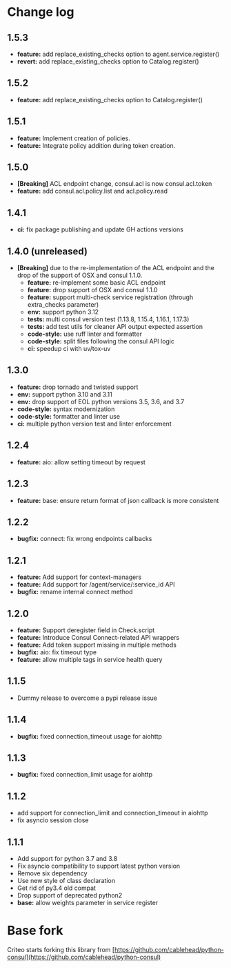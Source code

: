# Change log

## 1.5.3

- **feature:** add replace_existing_checks option to agent.service.register()
- **revert:** add replace_existing_checks option to Catalog.register()

## 1.5.2

- **feature:** add replace_existing_checks option to Catalog.register()

## 1.5.1

- **feature:** Implement creation of policies.
- **feature:** Integrate policy addition during token creation.

## 1.5.0

- **[Breaking]** ACL endpoint change, consul.acl is now consul.acl.token
- **feature:** add consul.acl.policy.list and acl.policy.read

## 1.4.1

- **ci:** fix package publishing and update GH actions versions

## 1.4.0 (unreleased)

- **[Breaking]** due to the re-implementation of the ACL endpoint and the drop of the support of OSX and consul 1.1.0.
  - **feature:** re-implement some basic ACL endpoint
  - **feature:** drop support of OSX and consul 1.1.0
  - **feature:** support multi-check service registration (through extra_checks parameter)
  - **env:** support python 3.12
  - **tests:** multi consul version test (1.13.8, 1.15.4, 1.16.1, 1.17.3)
  - **tests:** add test utils for cleaner API output expected assertion
  - **code-style:** use ruff linter and formatter
  - **code-style:** split files following the consul API logic
  - **ci:** speedup ci with uv/tox-uv

## 1.3.0

- **feature:** drop tornado and twisted support
- **env:** support python 3.10 and 3.11
- **env:** drop support of EOL python versions 3.5, 3.6, and 3.7
- **code-style:** syntax modernization
- **code-style:** formatter and linter use
- **ci:** multiple python version test and linter enforcement

## 1.2.4

- **feature:** aio: allow setting timeout by request

## 1.2.3

- **feature:** base: ensure return format of json callback is more consistent

## 1.2.2

- **bugfix:** connect: fix wrong endpoints callbacks

## 1.2.1

- **feature:** Add support for context-managers
- **feature:** Add support for /agent/service/:service_id API
- **bugfix:** rename internal connect method

## 1.2.0

- **feature:** Support deregister field in Check.script
- **feature:** Introduce Consul Connect-related API wrappers
- **feature:** Add token support missing in multiple methods
- **bugfix:** aio: fix timeout type
- **feature:** allow multiple tags in service health query

## 1.1.5

- Dummy release to overcome a pypi release issue

## 1.1.4

- **bugfix:** fixed connection_timeout usage for aiohttp

## 1.1.3

- **bugfix:** fixed connection_limit usage for aiohttp

## 1.1.2

- add support for connection_limit and connection_timeout in aiohttp
- fix asyncio session close

## 1.1.1

- Add support for python 3.7 and 3.8
- Fix asyncio compatibility to support latest python version
- Remove six dependency
- Use new style of class declaration
- Get rid of py3.4 old compat
- Drop support of deprecated python2
- **base:** allow weights parameter in service register

# Base fork

Criteo starts forking this library from [https://github.com/cablehead/python-consul](https://github.com/cablehead/python-consul)
